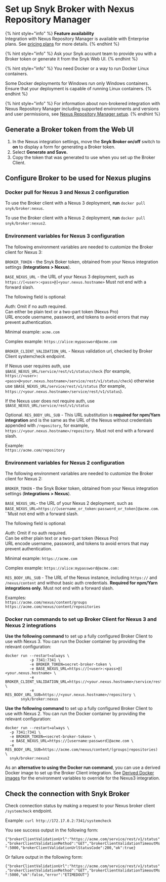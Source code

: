 # Set up Snyk Broker with Nexus Repository Manager

{% hint style="info" %}
**Feature availability**\
Integration with Nexus Repository Manager is available with Enterprise plans. See [pricing plans](https://snyk.io/plans/) for more details.
{% endhint %}

{% hint style="info" %}
Ask your Snyk account team to provide you with a Broker token or generate it from the Snyk Web UI.
{% endhint %}

{% hint style="info" %}
You need Docker or a way to run Docker Linux containers.

Some Docker deployments for Windows run only Windows containers. Ensure that your deployment is capable of running Linux containers.
{% endhint %}

{% hint style="info" %}
For information about non-brokered integration with Nexus Repository Manager including supported environments and versions and user permissions, see [Nexus Repository Manager setup](../../../../integrations/private-registry-integrations/nexus-repo-manager-setup.md).
{% endhint %}

## Generate a Broker token from the Web UI

1. In the Nexus integration settings, move the **Snyk Broker on/off** switch to **on** to display a form for generating a Broker token.
2. Select **Generate and Save.**
3. Copy the token that was generated to use when you set up the Broker Client.

## Configure Broker to be used for Nexus plugins

### Docker pull for Nexus 3 and Nexus 2 configuration

To use the Broker client with a Nexus 3 deployment, **run** `docker pull snyk/broker:nexus`.

To use the Broker client with a Nexus 2 deployment, **run** `docker pull snyk/broker:nexus2`.

### Environment variables for Nexus 3 configuration

The following environment variables are needed to customize the Broker client for Nexus 3:

`BROKER_TOKEN` - the Snyk Boker token, obtained from your Nexus integration settings (**Integrations > Nexus**).

`BASE_NEXUS_URL` - the URL of your Nexus 3 deployment, such as `https://[<user>:<pass>@]<your.nexus.hostname>` Must not end with a forward slash.

The following field is optional:

_Auth_: Omit if no auth required.\
Can either be plain text or a two-part token (Nexus Pro)\
URL encode username, password, and tokens to avoid errors that may prevent authentication.

Minimal example: `acme.com`

Complex example: `https://alice:mypassword@acme.com`

`BROKER_CLIENT_VALIDATION_URL` - Nexus validation url, checked by Broker Client systemcheck endpoint.

If Nexus user requires auth, use `$BASE_NEXUS_URL/service/rest/v1/status/check` (for example, `https://<user>:<pass>@<your.nexus.hostname>/service/rest/v1/status/check`) otherwise use `$BASE_NEXUS_URL/service/rest/v1/status` (for example, `https://<your.nexus.hostname>/service/rest/v1/status`).

If the Nexus user does not require auth, use\
`$BASE_NEXUS_URL/service/rest/v1/status`

Optional. `RES_BODY_URL_SUB` - This URL substitution is **required for npm/Yarn integration** and is the same as the URL of the Nexus without credentials appended with `/repository`, for example, `https://<your.nexus.hostname>/repository`. Must not end with a forward slash.

Example:\
`https://acme.com/repository`

### Environment variables for Nexus 2 configuration

The following environment variables are needed to customize the Broker client for Nexus 2:

`BROKER_TOKEN` - the Snyk Boker token, obtained from your Nexus integration settings (**Integrations > Nexus**).

`BASE_NEXUS_URL`- the URL of your Nexus 2 deployment, such as\
`BASE_NEXUS_URL=https://[username_or_token:password_or_token]@acme.com`.\
``Must not end with a forward slash.

The following field is optional:

_Auth_: Omit if no auth required.\
Can be either plain text or a two-part token (Nexus Pro)\
URL encode username, password, and tokens to avoid errors that may prevent authentication.

Minimal example: `https://acme.com`

Complex example: `https://alice:mypassword@acme.com:`

`RES_BODY_URL_SUB` - The URL of the Nexus instance, including `https://` and `/nexus/content` and without basic auth credentials. **Required for npm/Yarn integrations only.** Must not end with a forward slash.

Examples:\
`https://acme.com/nexus/content/groups`\
`https://acme.com/nexus/content/repositories`

### Docker run commands to set up Broker Client for Nexus 3 and Nexus 2 integrations

**Use the following command** to set up a fully configured Broker Client to use with Nexus 3. You can run the Docker container by providing the relevant configuration:

```console
docker run --restart=always \
           -p 7341:7341 \
           -e BROKER_TOKEN=secret-broker-token \
           -e BASE_NEXUS_URL=https://[<user>:<pass>@]<your.nexus.hostname> \
           -e BROKER_CLIENT_VALIDATION_URL=https://<your.nexus.hostname>/service/rest/v1/status[/check] \
           -e RES_BODY_URL_SUB=https://<your.nexus.hostname>/repository \
       snyk/broker:nexus
```

**Use the following command** to set up a fully configured Broker Client to use with Nexus 2. You can run the Docker container by providing the relevant configuration:

```
docker run --restart=always \
  -p 7341:7341 \
  -e BROKER_TOKEN=<secret-broker-token> \
  -e BASE_NEXUS_URL=https://[username:password]@acme.com \
  -e RES_BODY_URL_SUB=https://acme.com/nexus/content/(groups|repositories) \ 
  snyk/broker:nexus2
```

As an **alternative to using the Docker run command**, you can use a derived Docker image to set up the Broker Client integration. See [Derived Docker images](derived-docker-images-for-broker-client-integrations-and-container-registry-agent.md) for the environment variables to override for the Nexus3 integration.

## Check the connection with Snyk Broker

Check connection status by making a request to your Nexus broker client `/systemcheck` endpoint.

Example: `curl http://172.17.0.2:7341/systemcheck`

You see success output in the following form:

`{"brokerClientValidationUrl":"https://acme.com/service/rest/v1/status","brokerClientValidationMethod":"GET","brokerClientValidationTimeoutMs":5000,"brokerClientValidationUrlStatusCode":200,"ok":true}`

Or failure output in the following form:

`{"brokerClientValidationUrl":"https://acme.com/service/rest/v1/status","brokerClientValidationMethod":"GET","brokerClientValidationTimeoutMs":5000,"ok":false,"error":"ETIMEDOUT"}`
